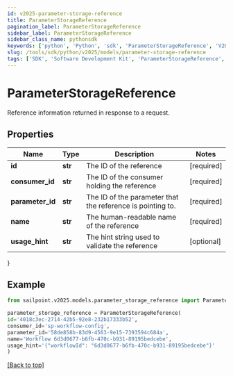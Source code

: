 ```yaml
---
id: v2025-parameter-storage-reference
title: ParameterStorageReference
pagination_label: ParameterStorageReference
sidebar_label: ParameterStorageReference
sidebar_class_name: pythonsdk
keywords: ['python', 'Python', 'sdk', 'ParameterStorageReference', 'V2025ParameterStorageReference'] 
slug: /tools/sdk/python/v2025/models/parameter-storage-reference
tags: ['SDK', 'Software Development Kit', 'ParameterStorageReference', 'V2025ParameterStorageReference']
---
```


# ParameterStorageReference

Reference information returned in response to a request.

## Properties

Name | Type | Description | Notes
------------ | ------------- | ------------- | -------------
**id** | **str** | The ID of the reference | [required]
**consumer_id** | **str** | The ID of the consumer holding the reference | [required]
**parameter_id** | **str** | The ID of the parameter that the reference is pointing to. | [required]
**name** | **str** | The human-readable name of the reference | [required]
**usage_hint** | **str** | The hint string used to validate the reference | [optional] 
}

## Example

```python
from sailpoint.v2025.models.parameter_storage_reference import ParameterStorageReference

parameter_storage_reference = ParameterStorageReference(
id='4018c3ec-2714-42b5-92e8-232b17333b52',
consumer_id='sp-workflow-config',
parameter_id='58de858b-83d9-4563-9e15-7393594c684a',
name='Workflow 6d3d0677-b6fb-470c-b931-89195bedcebe',
usage_hint='{"workflowId": "6d3d0677-b6fb-470c-b931-89195bedcebe"}'
)

```
[[Back to top]](#) 

